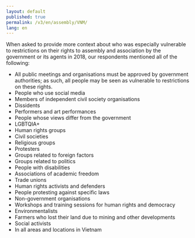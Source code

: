 ```yaml
---
layout: default
published: true
permalink: /v3/en/assembly/VNM/
lang: en
---
```


When asked to provide more context about who was especially vulnerable to restrictions on their rights to assembly and association by the government or its agents in 2018, our respondents mentioned all of the following:
-	All public meetings and organisations must be approved by government authorities; as such, all people may be seen as vulnerable to restrictions on these rights.
-	People who use social media
-	Members of independent civil society organisations
-	Dissidents
-	Performers and art performances
-	People whose views differ from the government
-	LGBTQIA+
-	Human rights groups
-	Civil societies
-	Religious groups
-	Protesters
-	Groups related to foreign factors
-	Groups related to politics
-	People with disabilities
-	Associations of academic freedom
-	Trade unions
-	Human rights activists and defenders
-	People protesting against specific laws
-	Non-government organisations
-	Workshops and training sessions for human rights and democracy
-	Environmentalists
-	Farmers who lost their land due to mining and other developments
-	Social activists
-	In all areas and locations in Vietnam

